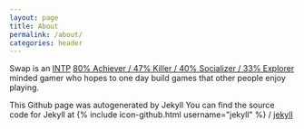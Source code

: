 ```yaml
---
layout: page
title: About
permalink: /about/
categories: header
---
```


Swap is an [INTP](https://en.wikipedia.org/wiki/INTP) [80% Achiever / 47% Killer / 40% Socializer / 33% Explorer](https://en.wikipedia.org/wiki/Bartle_Test) minded gamer 
who hopes to one day build games that other people enjoy playing.

This Github page was autogenerated by Jekyll
You can find the source code for Jekyll at
{% include icon-github.html username="jekyll" %} /
[jekyll](https://github.com/jekyll/jekyll)